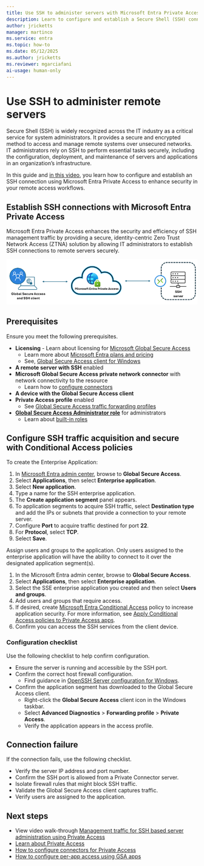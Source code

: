 ```yaml
---
title: Use SSH to administer servers with Microsoft Entra Private Access
description: Learn to configure and establish a Secure Shell (SSH) connection using Microsoft Entra Private Access for enhanced security.
author: jricketts
manager: martinco
ms.service: entra
ms.topic: how-to
ms.date: 05/12/2025
ms.author: jricketts
ms.reviewer: mgarciafani
ai-usage: human-only
---
```


# Use SSH to administer remote servers 

Secure Shell (SSH) is widely recognized across the IT industry as a critical service for system administrators. It provides a secure and encrypted method to access and manage remote systems over unsecured networks.
IT administrators rely on SSH to perform essential tasks securely, including the configuration, deployment, and maintenance of servers and applications in an organization’s infrastructure.
 
In this guide and [in this video](https://youtu.be/lpgl08z7dzE), you learn how to configure and establish an SSH connection using Microsoft Entra Private Access to enhance security in your remote access workflows.

## Establish SSH connections with Microsoft Entra Private Access

Microsoft Entra Private Access enhances the security and efficiency of SSH management traffic by providing a secure, identity-centric Zero Trust Network Access (ZTNA) solution by allowing IT administrators to establish SSH connections to remote servers securely. 

   ![Diagram of an SSH connection using Private Access.](./media/how-to-manage-ssh-server-administration/ssh-service.png)

## Prerequisites

Ensure you meet the following prerequisites.

* **Licensing** - Learn about licensing for [Microsoft Global Secure Access](overview-what-is-global-secure-access.md)
  * Learn more about [Microsoft Entra plans and pricing](https://aka.ms/azureadlicense)
  * See, [Global Secure Access client for Windows](how-to-install-windows-client.md)
* **A remote server with SSH** enabled
* **Microsoft Global Secure Access private network connector** with network connectivity to the resource
  * Learn how to [configure connectors](how-to-configure-connectors.md)
* **A device with the Global Secure Access client**
* **Private Access profile** enabled
  * See [Global Secure Access traffic forwarding profiles](concept-traffic-forwarding.md)
* **[Global Secure Access Administrator role](/azure/active-directory/roles/permissions-reference)** for administrators
  * Learn about [built-in roles](reference-role-based-permissions.md)

## Configure SSH traffic acquisition and secure with Conditional Access policies

To create the Enterprise Application:

1. In [Microsoft Entra admin center](https://entra.microsoft.com), browse to **Global Secure Access**.
2. Select **Applications**, then select **Enterprise application**.
3. Select **New application**. 
4. Type a name for the SSH enterprise application.
5. The **Create application segment** panel appears.
6. To application segments to acquire SSH traffic, select **Destination type** and add the IPs or subnets that provide a connection to your remote server. 
7. Configure **Port** to acquire traffic destined for port **22**. 
8. For **Protocol**, select **TCP**. 
0. Select **Save**.

Assign users and groups to the application. Only users assigned to the enterprise application will have the ability to connect to it over the designated application segment(s).


1. In the Microsoft Entra admin center, browse to **Global Secure Access**.
2. Select **Applications**, then select **Enterprise application**.
3. Select the SSE enterprise application you created and then select **Users and groups**.
4. Add users and groups that require access.
5. If desired, create [Microsoft Entra Conditional Access](../identity/conditional-access/overview.md) policy to increase application security. For more information, see [Apply Conditional Access policies to Private Access apps](how-to-target-resource-private-access-apps.md).
6. Confirm you can access the SSH services from the client device.  

### Configuration checklist

Use the following checklist to help confirm configuration.

* Ensure the server is running and accessible by the SSH port.
* Confirm the correct host firewall configuration.
  * Find guidance in [OpenSSH Server configuration for Windows](/windows-server/administration/OpenSSH/openssh-server-configuration).
* Confirm the application segment has downloaded to the Global Secure Access client.
  *  Right-click the **Global Secure Access** client icon in the Windows taskbar.
  * Select **Advanced Diagnostics** > **Forwarding profile** > **Private Access**.
  * Verify the application appears in the access profile.

## Connection failure

If the connection fails, use the following checklist.

* Verify the server IP address and port number. 
* Confirm the SSH port is allowed from a Private Connector server. 
* Isolate firewall rules that might block SSH traffic. 
* Validate the Global Secure Access client captures traffic. 
* Verify users are assigned to the application. 

## Next steps

* View video walk-through [Management traffic for SSH based server administration using Private Access](https://youtu.be/lpgl08z7dzE)
* [Learn about Private Access](concept-private-access.md)
* [How to configure connectors for Private Access](how-to-configure-connectors.md)
* [How to configure per-app access using GSA apps](how-to-configure-per-app-access.md)
